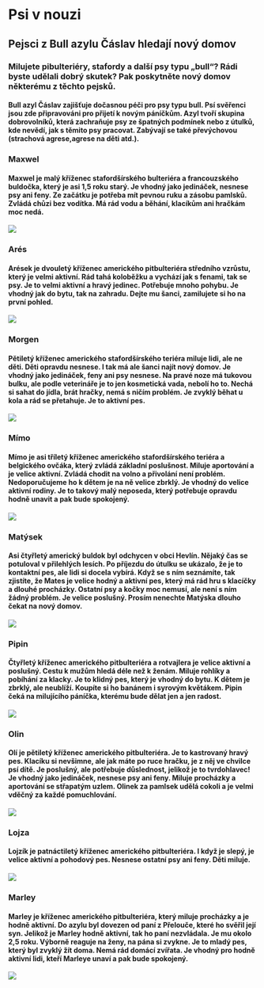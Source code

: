 # Psi v nouzi
## Pejsci z Bull azylu Čáslav hledají nový domov
### Milujete pibulteriéry, stafordy a další psy typu „bull“? Rádi byste udělali dobrý skutek? Pak poskytněte nový domov některému z těchto pejsků.
#### Bull azyl Čáslav zajišťuje dočasnou péči pro psy typu bull. Psí svěřenci jsou zde připravováni pro přijetí k novým páníčkům. Azyl tvoří skupina dobrovolníků, která zachraňuje psy ze špatných podmínek nebo z útulků, kde nevědí, jak s těmito psy pracovat. Zabývají se také převýchovou (strachová agrese,agrese na děti atd.).
### Maxwel
#### Maxwel je malý kříženec stafordšírského bulteriéra a francouzského buldočka, který je asi 1,5 roku starý. Je vhodný jako jedináček, nesnese psy ani feny. Ze začátku je potřeba mít pevnou ruku a zásobu pamlsků. Zvládá chůzi bez vodítka. Má rád vodu a běhání, klacíkům ani hračkám moc nedá.
<img src="https://www.muj-pes.cz/foto-clanky/bull/maxwel.jpg">

### Arés
#### Arések je dvouletý kříženec amerického pitbulteriéra středního vzrůstu, který je velmi aktivní. Rád tahá koloběžku a vychází jak s fenami, tak se psy. Je to velmi aktivní a hravý jedinec. Potřebuje mnoho pohybu. Je vhodný jak do bytu, tak na zahradu. Dejte mu šanci, zamilujete si ho na první pohled.
<img src="https://www.muj-pes.cz/foto-clanky/bull/ares.jpg">

### Morgen
#### Pětiletý kříženec amerického stafordšírského teriéra miluje lidi, ale ne děti. Děti opravdu nesnese. I tak má ale šanci najít nový domov. Je vhodný jako jedináček, feny ani psy nesnese. Na pravé noze má tukovou bulku, ale podle veterináře je to jen kosmetická vada, nebolí ho to. Nechá si sahat do jídla, brát hračky, nemá s ničím problém. Je zvyklý běhat u kola a rád se přetahuje. Je to aktivní pes.
<img src="https://www.muj-pes.cz/foto-clanky/bull/morgan.jpg">

### Mímo
#### Mímo je asi tříletý kříženec amerického stafordšírského teriéra a belgického ovčáka, který zvládá základní poslušnost. Miluje aportování a je velice aktivní. Zvládá chodit na volno a přivolání není problém. Nedoporučujeme ho k dětem je na ně velice zbrklý. Je vhodný do velice aktivní rodiny. Je to takový malý neposeda, který potřebuje opravdu hodně unavit a pak bude spokojený.
<img src="https://www.muj-pes.cz/foto-clanky/bull/mimo.jpg">

### Matýsek
#### Asi čtyřletý americký buldok byl odchycen v obci Hevlín. Nějaký čas se potuloval v přilehlých lesích. Po příjezdu do útulku se ukázalo, že je to kontaktní pes, ale lidi si docela vybírá. Když se s ním seznámíte, tak zjistíte, že Mates je velice hodný a aktivní pes, který má rád hru s klacíčky a dlouhé procházky. Ostatní psy a kočky moc nemusí, ale není s ním žádný problém. Je velice poslušný. Prosím nenechte Matýska dlouho čekat na nový domov.
<img src="https://www.muj-pes.cz/foto-clanky/bull/matysek.jpg">

### Pipin
#### Čtyřletý kříženec amerického pitbulteriéra a rotvajlera je velice aktivní a poslušný. Cestu k mužům hledá déle než k ženám. Miluje rohlíky a pobíhání za klacky. Je to klidný pes, který je vhodný do bytu. K dětem je zbrklý, ale neublíží. Koupíte si ho banánem i syrovým květákem. Pipin čeká na milujícího páníčka, kterému bude dělat jen a jen radost.
<img src="https://www.muj-pes.cz/foto-clanky/bull/pipin.jpg">

### Olin
#### Olí je pětiletý kříženec amerického pitbulteriéra. Je to kastrovaný hravý pes. Klacíku si nevšimne, ale jak máte po ruce hračku, je z něj ve chvilce psí dítě. Je poslušný, ale potřebuje důslednost, jelikož je to tvrdohlavec! Je vhodný jako jedináček, nesnese psy ani feny. Miluje procházky a aportování se střapatým uzlem. Olinek za pamlsek udělá cokoli a je velmi vděčný za každé pomuchlování.
<img src="https://www.muj-pes.cz/foto-clanky/bull/olin.jpg">

### Lojza
#### Lojzík je patnáctiletý kříženec amerického pitbulteriéra. I když je slepý, je velice aktivní a pohodový pes. Nesnese ostatní psy ani feny. Děti miluje.
<img src="https://www.muj-pes.cz/foto-clanky/bull/lojza.jpg">

### Marley
#### Marley je kříženec amerického pitbulteriéra, který miluje procházky a je hodně aktivní. Do azylu byl dovezen od paní z Přelouče, které ho svěřil její syn. Jelikož je Marley hodně aktivní, tak ho paní nezvládala. Je mu okolo 2,5 roku. Výborně reaguje na ženy, na pána si zvykne. Je to mladý pes, který byl zvyklý žít doma. Nemá rád domácí zvířata. Je vhodný pro hodně aktivní lidi, kteří Marleye unaví a pak bude spokojený.
<img src="https://www.muj-pes.cz/foto-clanky/bull/marley.jpg"> 



